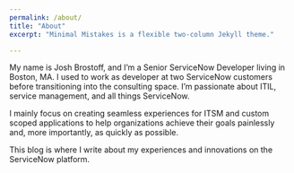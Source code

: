 ```yaml
---
permalink: /about/
title: "About"
excerpt: "Minimal Mistakes is a flexible two-column Jekyll theme."

---
```


My name is Josh Brostoff, and I’m a Senior ServiceNow Developer living in Boston, MA. I used to work as developer at two ServiceNow customers before transitioning into the consulting space. I’m passionate about ITIL, service management, and all things ServiceNow.

I mainly focus on creating seamless experiences for ITSM and custom scoped applications to help organizations achieve their goals painlessly and, more importantly, as quickly as possible.

This blog is where I write about my experiences and innovations on the ServiceNow platform.

